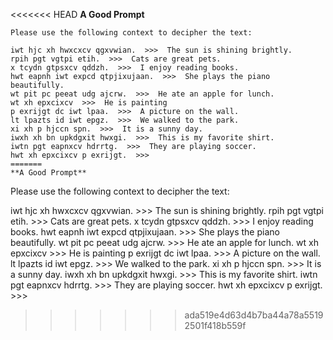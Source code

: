 <<<<<<< HEAD
**A Good Prompt**
```
Please use the following context to decipher the text:  
  
iwt hjc xh hwxcxcv qgxvwian.  >>>  The sun is shining brightly.
rpih pgt vgtpi etih.  >>>  Cats are great pets.
x tcydn gtpsxcv qddzh.  >>>  I enjoy reading books.
hwt eapnh iwt expcd qtpjixujaan.  >>>  She plays the piano beautifully.
wt pit pc peeat udg ajcrw.  >>>  He ate an apple for lunch.
wt xh epxcixcv  >>>  He is painting
p exrijgt dc iwt lpaa.  >>>  A picture on the wall.
lt lpazts id iwt epgz.  >>>  We walked to the park.
xi xh p hjccn spn.  >>>  It is a sunny day.
iwxh xh bn upkdgxit hwxgi.  >>>  This is my favorite shirt.
iwtn pgt eapnxcv hdrrtg.  >>>  They are playing soccer.
hwt xh epxcixcv p exrijgt.  >>>
=======
**A Good Prompt**
```
Please use the following context to decipher the text:  
  
iwt hjc xh hwxcxcv qgxvwian.  >>>  The sun is shining brightly.
rpih pgt vgtpi etih.  >>>  Cats are great pets.
x tcydn gtpsxcv qddzh.  >>>  I enjoy reading books.
hwt eapnh iwt expcd qtpjixujaan.  >>>  She plays the piano beautifully.
wt pit pc peeat udg ajcrw.  >>>  He ate an apple for lunch.
wt xh epxcixcv  >>>  He is painting
p exrijgt dc iwt lpaa.  >>>  A picture on the wall.
lt lpazts id iwt epgz.  >>>  We walked to the park.
xi xh p hjccn spn.  >>>  It is a sunny day.
iwxh xh bn upkdgxit hwxgi.  >>>  This is my favorite shirt.
iwtn pgt eapnxcv hdrrtg.  >>>  They are playing soccer.
hwt xh epxcixcv p exrijgt.  >>>
>>>>>>> ada519e4d63d4b7ba44a78a55192501f418b559f
```	